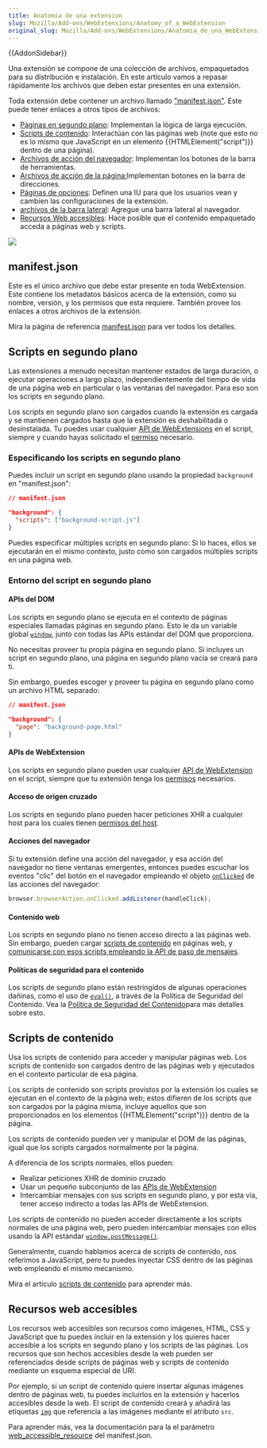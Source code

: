 ```yaml
---
title: Anatomía de una extension
slug: Mozilla/Add-ons/WebExtensions/Anatomy_of_a_WebExtension
original_slug: Mozilla/Add-ons/WebExtensions/Anatomia_de_una_WebExtension
---
```


{{AddonSidebar}}

Una extensión se compone de una colección de archivos, empaquetados para su distribución e instalación. En este artículo vamos a repasar rápidamente los archivos que deben estar presentes en una extensión.

Toda extensión debe contener un archivo llamado ["manifest.json"](/es/Add-ons/WebExtensions/Anatomia_de_una_WebExtension#manifest.json). Este puede tener enlaces a otros tipos de archivos:

- [Páginas en segundo plano](/es/Add-ons/WebExtensions/Anatomia_de_una_WebExtension#Scripts_en_segundo_plano): Implementan la lógica de larga ejecución.
- [Scripts de contenido](/es/Add-ons/WebExtensions/Anatomia_de_una_WebExtension#Scripts_de_contenido): Interactúan con las páginas web (note que esto no es lo mismo que JavaScript en un elemento {{HTMLElement("script")}} dentro de una página).
- [Archivos de acción del navegador](/es/Add-ons/WebExtensions/Anatomia_de_una_WebExtension#Acciones_del_navegador_2): Implementan los botones de la barra de herramientas.
- [Archivos de acción de la página:](/es/Add-ons/WebExtensions/Anatomia_de_una_WebExtension#Acciones_de_las_páginas)Implementan botones en la barra de direcciones.
- [Páginas de opciones](/es/Add-ons/WebExtensions/Anatomia_de_una_WebExtension#Opciones_de_las_páginas): Definen una IU para que los usuarios vean y cambien las configuraciones de la extensión.
- [archivos de la barra lateral](/es/Add-ons/WebExtensions/user_interface/Sidebars): Agregue una barra lateral al navegador.
- [Recursos Web accesibles](/es/Add-ons/WebExtensions/Anatomia_de_una_WebExtension#Recursos_web_accesibles): Hace posible que el contenido empaquetado acceda a páginas web y scripts.

![](webextension-anatomy.png)

## manifest.json

Este es el único archivo que debe estar presente en toda WebExtension. Este contiene los metadatos básicos acerca de la extensión, como su nombre, versión, y los permisos que esta requiere. También provee los enlaces a otros archivos de la extensión.

Mira la página de referencia [manifest.json](/es/docs/Mozilla/Add-ons/WebExtensions/manifest.json) para ver todos los detalles.

## Scripts en segundo plano

Las extensiones a menudo necesitan mantener estados de larga duración, o ejecutar operaciones a largo plazo, independientemente del tiempo de vida de una página web en particular o las ventanas del navegador. Para eso son los scripts en segundo plano.

Los scripts en segundo plano son cargados cuando la extensión es cargada y se mantienen cargados hasta que la extensión es deshabilitada o desinstalada. Tu puedes usar cualquier [API de WebExtensions](/es/Add-ons/WebExtensions/API) en el script, siempre y cuando hayas solicitado el [permiso](/es/docs/Mozilla/Add-ons/WebExtensions/manifest.json/permissions) necesario.

### Especificando los scripts en segundo plano

Puedes incluir un script en segundo plano usando la propiedad `background` en "manifest.json":

```json
// manifest.json

"background": {
  "scripts": ["background-script.js"]
}
```

Puedes especificar múltiples scripts en segundo plano: Si lo haces, ellos se ejecutarán en el mismo contexto, justo como son cargados múltiples scripts en una página web.

### Entorno del script en segundo plano

#### APIs del DOM

Los scripts en segundo plano se ejecuta en el contexto de páginas especiales llamadas páginas en segundo plano. Esto le da un variable global [`window`](/es/docs/Web/API/Window), junto con todas las APIs estándar del DOM que proporciona.

No necesitas proveer tu propia página en segundo plano. Si incluyes un script en segundo plano, una página en segundo plano vacía se creará para ti.

Sin embargo, puedes escoger y proveer tu página en segundo plano como un archivo HTML separado:

```json
// manifest.json

"background": {
  "page": "background-page.html"
}
```

#### APIs de WebExtension

Los scripts en segundo plano pueden usar cualquier [API de WebExtension](/es/Add-ons/WebExtensions/API) en el script, siempre que tu extensión tenga los [permisos](/es/docs/Mozilla/Add-ons/WebExtensions/manifest.json/permissions) necesarios.

#### Acceso de origen cruzado

Los scripts en segundo plano pueden hacer peticiones XHR a cualquier host para los cuales tienen [permisos del host](/es/docs/Mozilla/Add-ons/WebExtensions/manifest.json/permissions).

#### Acciones del navegador

Si tu extensión define una acción del navegador, y esa acción del navegador no tiene ventanas emergentes, entonces puedes escuchar los eventos "clic" del botón en el navegador empleando el objeto [`onClicked`](/es/Add-ons/WebExtensions/API/browserAction#onClicked) de las acciones del navegador:

```js
browser.browserAction.onClicked.addListener(handleClick);
```

#### Contenido web

Los scripts en segundo plano no tienen acceso directo a las páginas web. Sin embargo, pueden cargar [scripts de contenido](/es/docs/Mozilla/Add-ons/WebExtensions/Content_scripts) en páginas web, y [comunicarse con esos scripts empleando la API de paso de mensajes](/es/Add-ons/WebExtensions/Content_scripts#Communicating_with_background_scripts).

#### Políticas de seguridad para el contenido

Los scripts de segundo plano están restringidos de algunas operaciones dañinas, como el uso de [`eval()`](/es/docs/Web/JavaScript/Reference/Global_Objects/eval), a través de la Política de Seguridad del Contenido. Vea la [Política de Seguridad del Contenido](/es/docs/Mozilla/Add-ons/WebExtensions/Content_Security_Policy)para más detalles sobre esto.

## Scripts de contenido

Usa los scripts de contenido para acceder y manipular páginas web. Los scripts de contenido son cargados dentro de las páginas web y ejecutados en el contexto particular de esa página.

Los scripts de contenido son scripts provistos por la extensión los cuales se ejecutan en el contexto de la página web; estos difieren de los scripts que son cargados por la página misma, incluye aquellos que son proporcionados en los elementos {{HTMLElement("script")}} dentro de la página.

Los scripts de contenido pueden ver y manipular el DOM de las páginas, igual que los scripts cargados normalmente por la página.

A diferencia de los scripts normales, ellos pueden:

- Realizar peticiones XHR de dominio cruzado
- Usar un pequeño subconjunto de las [APIs de WebExtension](/es/docs/Mozilla/Add-ons/WebExtensions/API)
- Intercambiar mensajes con sus scripts en segundo plano, y por esta vía, tener acceso indirecto a todas las APIs de WebExtension.

Los scripts de contenido no pueden acceder directamente a los scripts normales de una página web, pero pueden intercambiar mensajes con ellos usando la API estándar [`window.postMessage()`](/es/docs/Web/API/Window/postMessage).

Generalmente, cuando hablamos acerca de scripts de contenido, nos referimos a JavaScript, pero tu puedes inyectar CSS dentro de las páginas web empleando el mismo mecanismo.

Mira el artículo [scripts de contenido](/es/docs/Mozilla/Add-ons/WebExtensions/Content_scripts) para aprender más.

## Recursos web accesibles

Los recursos web accesibles son recursos como imágenes, HTML, CSS y JavaScript que tu puedes incluir en la extensión y los quieres hacer accesible a los scripts en segundo plano y los scripts de las páginas. Los recursos que son hechos accesibles desde la web pueden ser referenciados desde scripts de páginas web y scripts de contenido mediante un esquema especial de URI.

Por ejemplo, si un script de contenido quiere insertar algunas imágenes dentro de páginas web, tu puedes incluirlos en la extensión y hacerlos accesibles desde la web. El script de contenido creará y añadirá las etiquetas [`img`](/es/docs/Web/HTML/Element/img) que referencia a las imágenes mediante el atributo `src`.

Para aprender más, vea la documentación para la el parámetro [web_accessible_resource](/es/docs/Mozilla/Add-ons/WebExtensions/manifest.json/web_accessible_resources) del manifest.json.

